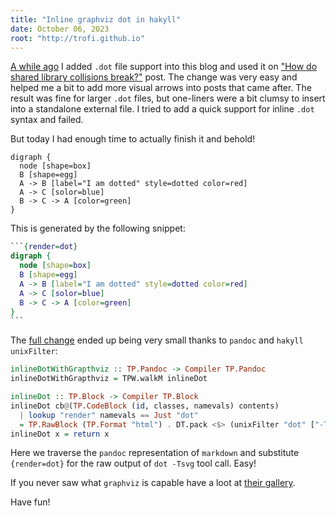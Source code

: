 ```yaml
---
title: "Inline graphviz dot in hakyll"
date: October 06, 2023
root: "http://trofi.github.io"
---
```


[A while ago](https://github.com/trofi/trofi.github.io.gen/commit/0872d9dc50c9d15b50ceda16d408a45e5655c913)
I added `.dot` file support into this blog and used it on
["How do shared library collisions break?"](/posts/248-how-do-shared-library-collisions-break.html)
post.
The change was very easy and helped me a bit to add more visual arrows
into posts that came after.
The result was fine for larger `.dot` files, but one-liners were a bit
clumsy to insert into a standalone external file. I tried to add a
quick support for inline `.dot` syntax and failed.

But today I had enough time to actually finish it and behold!


```{render=dot}
digraph {
  node [shape=box]
  B [shape=egg]
  A -> B [label="I am dotted" style=dotted color=red]
  A -> C [solor=blue]
  B -> C -> A [color=green]
}
```

This is generated by the following snippet:

````dot
```{render=dot}
digraph {
  node [shape=box]
  B [shape=egg]
  A -> B [label="I am dotted" style=dotted color=red]
  A -> C [solor=blue]
  B -> C -> A [color=green]
}
```
````

The [full change](https://github.com/trofi/trofi.github.io.gen/commit/1329f12fb75572007cc7dcdc0f980fdd7ba176d7)
ended up being very small thanks to `pandoc` and `hakyll` `unixFilter`:

```haskell
inlineDotWithGrapthviz :: TP.Pandoc -> Compiler TP.Pandoc
inlineDotWithGrapthviz = TPW.walkM inlineDot

inlineDot :: TP.Block -> Compiler TP.Block
inlineDot cb@(TP.CodeBlock (id, classes, namevals) contents)
  | lookup "render" namevals == Just "dot"
  = TP.RawBlock (TP.Format "html") . DT.pack <$> (unixFilter "dot" ["-Tsvg"] (DT.unpack contents))
inlineDot x = return x
```

Here we traverse the `pandoc` representation of `markdown` and substitute
`{render=dot}` for the raw output of `dot -Tsvg` tool call. Easy!

If you never saw what `graphviz` is capable have a loot at
[their gallery](https://graphviz.org/gallery/).

Have fun!

